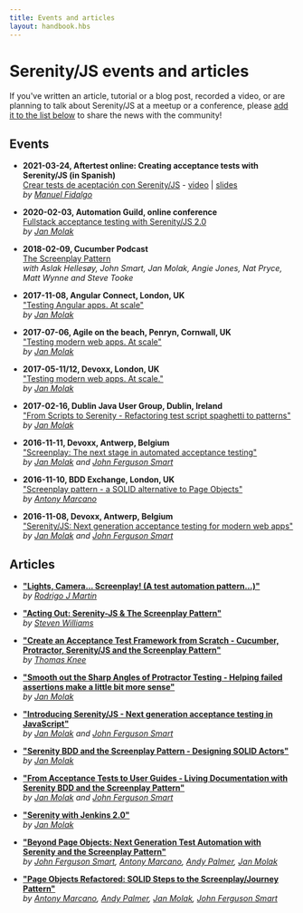 ```yaml
---
title: Events and articles
layout: handbook.hbs
---
```

# Serenity/JS events and articles

If you've written an article, tutorial or a blog post, recorded a video,
or are planning to talk about Serenity/JS at a meetup or a conference, please
[add it to the list below](https://github.com/serenity-js/serenity-js/edit/2.x/documentation/website/src/community/events-and-articles.md)
to share the news with the community!

## Events

- **2021-03-24, Aftertest online: Creating acceptance tests with Serenity/JS (in Spanish)**  
  [Crear tests de aceptación con Serenity/JS](https://www.aftertest.es/events/aftertest-online-automatizar-pruebas-con-serenity-js/) - [video](https://www.aftertest.es/video-aftertest-online-24-03/) | [slides](https://docs.google.com/presentation/d/1c3oz5QW5OM64506vYsRXZTEU2Nbh5wsU54_MoaBNaY4/edit#slide=id.gc1edf83f9b_0_307)  
  _by [Manuel Fidalgo](https://www.linkedin.com/in/manuelfidalgo/)_

- **2020-02-03, Automation Guild, online conference**  
  [Fullstack acceptance testing with Serenity/JS 2.0](https://guildconferences.com/conferences/automation-2020/)  
  _by [Jan Molak](https://janmolak.com)_

- **2018-02-09, Cucumber Podcast**  
  [The Screenplay Pattern](https://cucumber.io/blog/podcast/screenplay-pattern-podcast/)  
  _with Aslak Hellesøy, John Smart, Jan Molak, Angie Jones, Nat Pryce, Matt Wynne and Steve Tooke_

- **2017-11-08, Angular Connect, London, UK**   
  ["Testing Angular apps. At scale"](https://www.angularconnect.com/2017/sessions/#s-675)   
  _by [Jan Molak](https://janmolak.com)_

- **2017-07-06, Agile on the beach, Penryn, Cornwall, UK**   
  ["Testing modern web apps. At scale"](http://agileonthebeach.com/testing-modern-web-apps-scale-jan-molak-software-delivery-2017/)   
  _by [Jan Molak](https://janmolak.com)_

- **2017-05-11/12, Devoxx, London, UK**  
  ["Testing modern web apps. At scale."](http://www.devoxx.co.uk/)   
  _by [Jan Molak](https://janmolak.com)_

- **2017-02-16, Dublin Java User Group, Dublin, Ireland**  
  ["From Scripts to Serenity - Refactoring test script spaghetti to patterns"](https://ti.to/tcube/dublin-java-user-group-february-2017)   
  _by [Jan Molak](https://janmolak.com)_

- **2016-11-11, Devoxx, Antwerp, Belgium**     
  ["Screenplay: The next stage in automated acceptance testing"](http://cfp.devoxx.be/2016/talk/BIC-3525/ScreenPlay:_the_next_stage_in_automated_acceptance_testing_)   
  _by [Jan Molak](https://janmolak.com) and [John Ferguson Smart](https://johnfergusonsmart.com)_

- **2016-11-10, BDD Exchange, London, UK**  
  ["Screenplay pattern - a SOLID alternative to Page Objects"](https://skillsmatter.com/skillscasts/9086-screenplay-pattern-a-solid-alternative-to-page-objects)  
  _by [Antony Marcano](https://ideas.riverglide.com)_

- **2016-11-08, Devoxx, Antwerp, Belgium**  
  ["Serenity/JS: Next generation acceptance testing for modern web apps"](http://cfp.devoxx.be/2016/talk/ICJ-3714/Serenity-JS:_next_generation_acceptance_testing_for_Angular-JS_in_TypeScript)   
  _by [Jan Molak](https://janmolak.com) and [John Ferguson Smart](https://johnfergusonsmart.com)_

## Articles
- **["Lights, Camera... Screenplay! (A test automation pattern…)"](https://medium.com/adidoescode/lights-camera-screenplay-a-test-automation-pattern-f3af769af846)**   
  _by [Rodrigo J Martin](https://www.linkedin.com/in/martinrodrigo/)_

- **["Acting Out: Serenity-JS & The Screenplay Pattern"](https://suresoftlimited.com/2020/03/08/acting-out-serenity-js-the-screenplay-pattern)**   
  _by [Steven Williams](https://suresoftlimited.com)_

- **["Create an Acceptance Test Framework from Scratch - Cucumber, Protractor, Serenity/JS and the Screenplay Pattern"](https://testifyqa.com/javascript-frameworks/#serenity-js)**   
  _by [Thomas Knee](https://testifyqa.com)_

- **["Smooth out the Sharp Angles of Protractor Testing - Helping failed assertions make a little bit more sense"](https://janmolak.com/expected-false-to-be-true-e920c512030d#.fhiow37y5)**   
  _by [Jan Molak](https://janmolak.com)_

- **["Introducing Serenity/JS - Next generation acceptance testing in JavaScript"](https://janmolak.com/introducing-serenity-js-c5565d295702#.oleggdi3g)**   
  _by [Jan Molak](https://janmolak.com) and [John Ferguson Smart](https://johnfergusonsmart.com)_

- **["Serenity BDD and the Screenplay Pattern - Designing SOLID Actors"](https://janmolak.com/serenity-bdd-and-the-screenplay-pattern-27819d0db780#.9druuq1js)**  
  _by [Jan Molak](https://janmolak.com)_

- **["From Acceptance Tests to User Guides - Living Documentation with Serenity BDD and the Screenplay Pattern"](https://janmolak.com/from-acceptance-tests-to-user-guides-71fc9756d341#.hsn52k1qs)**  
  _by [Jan Molak](https://janmolak.com) and [John Ferguson Smart](https://johnfergusonsmart.com)_

- **["Serenity with Jenkins 2.0"](https://janmolak.com/serenity-with-jenkins-2-0-7f4b8d48efe9#.udoxr07sn)**  
  _by [Jan Molak](https://janmolak.com)_

- **["Beyond Page Objects: Next Generation Test Automation with Serenity and the Screenplay Pattern"](https://www.infoq.com/articles/Beyond-Page-Objects-Test-Automation-Serenity-Screenplay)**    
  _by [John Ferguson Smart](https://johnfergusonsmart.com), [Antony Marcano](https://ideas.riverglide.com), [Andy Palmer](https://ideas.riverglide.com), [Jan Molak](https://janmolak.com)_

- **["Page Objects Refactored: SOLID Steps to the Screenplay/Journey Pattern"](https://dzone.com/articles/page-objects-refactored-solid-steps-to-the-screenp)**  
  _by [Antony Marcano](https://ideas.riverglide.com), [Andy Palmer](https://ideas.riverglide.com), [Jan Molak](https://janmolak.com), [John Ferguson Smart](https://johnfergusonsmart.com)_  
